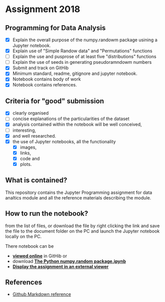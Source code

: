 
# Assignment 2018
## Programming for Data Analysis

- [x] Explain the overall purpose of the numpy.randowm package usining a Jupyter notebook.
- [x] Explain use of "Simple Randow data" and "Permutations" functions
- [ ] Explain the use and pusprose of at least five "distributions" functions
- [ ] Explain the use of seeds in generating pseudoramndowm numbers
- [x] Submit and track on GitHib
- [x] Minimum standard, readme, gitignore and jupyter notebook.
- [x] Notebook contains body of work
- [x] Notebook contains references.

## Criteria for "good" submission

- [x] clearly organised
- [ ] concise explanations of the particularities of the dataset
- [x] analysis contained within the notebook will be well conceived, 
- [ ] interesting, 
- [x] and well researched. 
- [x] the use of Jupyter notebooks, all the functionality
  - [x] images, 
  - [x] links, 
  - [x] code and 
  - [x] plots. 

## What is contained?
This repository contains the Jupyter Programming assignment for data analtics module and all the reference materials describing the module.

## How to run the notebook?

from the list of files, or download the file by right clicking the link and save the file to the document folder on the PC and launch the Jupyter notebook locally on the PC. 

There notebook can be 
- __[viewed online](The_Python_numpy.random_package.ipynb)__ in GitHib or 
- download __[The Python numpy.random package.ipynb](https://raw.githubusercontent.com/G00364778/52465_assignments/master/The_Python_numpy.random_package.ipynb)__
- __[Display the assignment in an external viewer](https://nbviewer.jupyter.org/github/G00364778/52446_assignments/blob/master/The_Python_numpy.random_package.ipynb)__


## References
- [Github Markdown reference](https://guides.github.com/features/mastering-markdown/)
